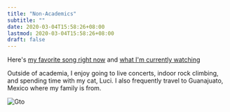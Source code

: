 ```yaml
---
title: "Non-Academics"
subtitle: ""
date: 2020-03-04T15:58:26+08:00
lastmod: 2020-03-04T15:58:26+08:00
draft: false
---
```


Here's [my favorite song right now](https://www.youtube.com/watch?v=br5W-G20v9k) and [what I'm currently watching](https://www.hbo.com/los-espookys)

Outside of academia, I enjoy going to live concerts, indoor rock climbing, and spending time with my cat, Luci. I also frequently travel to Guanajuato, Mexico where my family is from.

![Gto](/gto.jpg)


 



